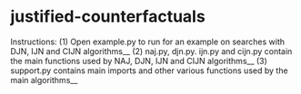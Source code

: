 # justified-counterfactuals

Instructions:
(1) Open example.py to run for an example on searches with DJN, IJN and CIJN algorithms__
(2) naj.py, djn.py. ijn.py and cijn.py contain the main functions used by NAJ, DJN, IJN and CIJN algorithms__
(3) support.py contains main imports and other various functions used by the main algorithms__
